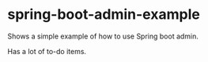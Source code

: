 # spring-boot-admin-example

Shows a simple example of how to use Spring boot admin.

Has a lot of to-do items.
